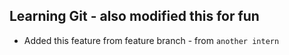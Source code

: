 ## Learning Git - also modified this for fun

- Added this feature from feature branch - from `another intern`
